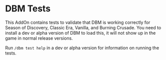 # DBM Tests

This AddOn contains tests to validate that DBM is working correctly for Season of Discovery, Classic Era, Vanilla, and Burning Crusade.
You need to install a dev or alpha version of DBM to load this, it will not show up in the game in normal release versions.

Run `/dbm test help` in a dev or alpha version for information on running the tests.
